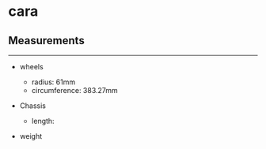 # cara


## Measurements
---

* wheels
  * radius: 61mm
  * circumference: 383.27mm


* Chassis
  * length:


* weight
